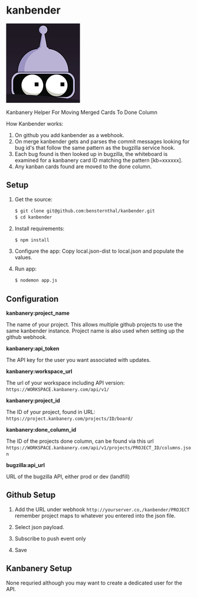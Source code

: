 kanbender
=========

![kanbender](docs/bender-sm.png)

Kanbanery Helper For Moving Merged Cards To Done Column

How Kanbender works:

1. On github you add kanbender as a webhook.
2. On merge kanbender gets and parses the commit messages looking for bug id's
that follow the same pattern as the bugzilla service hook.
3. Each bug found is then looked up in bugzilla, the whiteboard is examined for a
kanbanery card ID matching the pattern [kb=xxxxxx].
4. Any kanban cards found are moved to the done column.


Setup
-----

1. Get the source:

   ```sh
   $ git clone git@github.com:bensternthal/kanbender.git
   $ cd kanbender
   ```

2. Install requirements:

   ```sh
   $ npm install
   ```

3. Configure the app:
Copy local.json-dist to local.json and populate the values.


4. Run app:

   ```sh
   $ nodemon app.js
   ```

Configuration
-----
__kanbanery:project\_name__

The name of your project. This allows multiple github projects
to use the same kanbender instance. Project name is also used when setting up the
github webhook.

__kanbanery:api\_token__

The API key for the user you want associated with updates.


__kanbanery:workspace\_url__

The url of your workspace including API version: `https://WORKSPACE.kanbanery.com/api/v1/`

__kanbanery:project\_id__

The ID of your project, found in URL: `https://project.kanbanery.com/projects/ID/board/`

__kanbanery:done\_column\_id__

The ID of the projects done column, can be found via this url `https://WORKSPACE.kanbanery.com/api/v1/projects/PROJECT_ID/columns.json`

__bugzilla:api\_url__

URL of the bugzilla API, either prod or dev (landfill)

Github Setup
-----
1. Add the URL under webhook `http://yourserver.co,/kanbender/PROJECT` remember
project maps to whatever you entered into the json file.

2. Select json payload.

3. Subscribe to push event only

4. Save


Kanbanery Setup
-----
None requried although you may want to create a dedicated user for the API.

